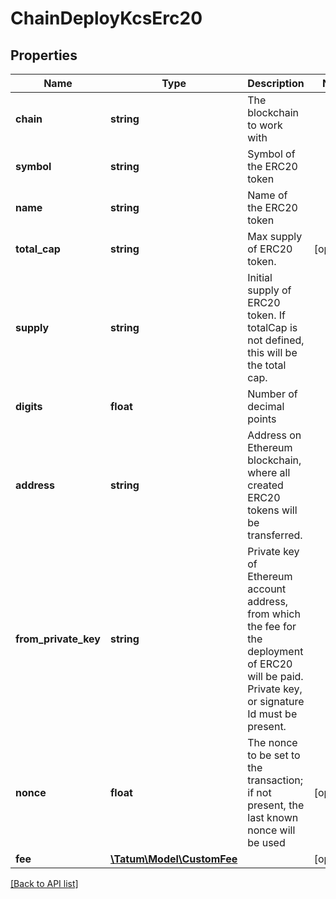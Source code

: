 # ChainDeployKcsErc20

## Properties

Name | Type | Description | Notes
------------ | ------------- | ------------- | -------------
**chain** | **string** | The blockchain to work with |
**symbol** | **string** | Symbol of the ERC20 token |
**name** | **string** | Name of the ERC20 token |
**total_cap** | **string** | Max supply of ERC20 token. | [optional]
**supply** | **string** | Initial supply of ERC20 token. If totalCap is not defined, this will be the total cap. |
**digits** | **float** | Number of decimal points |
**address** | **string** | Address on Ethereum blockchain, where all created ERC20 tokens will be transferred. |
**from_private_key** | **string** | Private key of Ethereum account address, from which the fee for the deployment of ERC20 will be paid. Private key, or signature Id must be present. |
**nonce** | **float** | The nonce to be set to the transaction; if not present, the last known nonce will be used | [optional]
**fee** | [**\Tatum\Model\CustomFee**](CustomFee.md) |  | [optional]

[[Back to API list]](../../README.md#api-endpoints)
